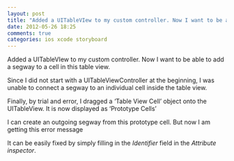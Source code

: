 ```yaml
---
layout: post
title: "Added a UITableVIew to my custom controller. Now I want to be able to add a segway to a cell in this table view."
date: 2012-05-26 18:25
comments: true
categories: ios xcode storyboard
---
```



Added a UITableVIew to my custom controller. Now I want to be able to add a segway to a cell in this table view.




Since I did not start with a UITableViewController at the beginning, I was unable to connect a segway to an individual cell inside the table view. 




Finally, by trial and error, I dragged a ‘Table View Cell’ object onto the UITableView. It is now displayed as ‘Prototype Cells’




I can create an outgoing segway from this prototype cell. But now I am getting this error message





It can be easily fixed by simply filling in the _Identifier_ field in the _Attribute inspector_. 

